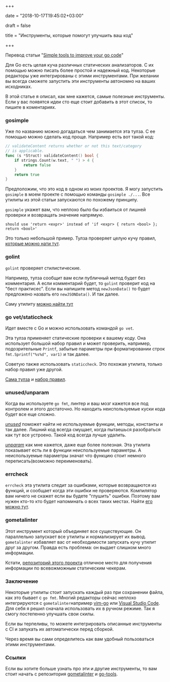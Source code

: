 +++

date = "2018-10-17T19:45:02+03:00"

draft = false

title = "Инструменты, которые помогут улучшить ваш код"

+++

Перевод статьи "[Simple tools to improve your go code](https://remy.io/blog/simple-tools-to-improve-your-go-code/)"

Для Go есть целая куча различных статических анализаторов. С их помощью можно писать более простой и надежный код. Некоторые редакторы уже интегрированы с этими инструментами. При желании вы всегда сможете запустить эти инструменты автономно на ваших исходниках.

<!--more-->

В этой статье я описал, как мне кажется, самые полезные инструменты. Если у вас появятся идеи сто еще стоит добавить в этот список, то пишите в коментариях.

### gosimple

Уже по названию можно догадаться чем занимается эта тулза. С ее помощью можно сделать код проще. Например есть вот такой код:

```go
// validateContent returns whether or not this text/category
// is applicable.
func (s *Struct) validateContent() bool {
    if strings.Count(w.text, " ") > 4 {
        return false
    }
    return true
}
```

Предположим, что это код в одном из моих проектов. Я могу запустить `gosimple` в моем проекте с помощью команды `gosimple ./...`. Все утилиты из этой статьи запускаются по похожему принципу.

`gosimple` укажет вам, что неплохо было бы избаиться от лишней проверки и возвращать значение напрямую.

```
should use 'return <expr>' instead of 'if <expr> { return <bool> }; return <bool>'
```

Это только небольшой пример. Тулза проверяет целую кучу правил, [которые можно нати тут](https://staticcheck.io/docs/gosimple).

### golint

`golint` проверяет стилистические.

Например, тулза сообщит вам если публичный метод будет без комментария. А если комментарий будет, то `golint` проверит код на "бест практисес". Если вы напишите метод `newJsonData()` то будет предложено назвать его `newJSONData()`. И так далее.

Саму утилиту [можно найти тут](https://github.com/golang/lint)

### go vet/staticcheck

Идет вместе с Go и можно использовать командой `go vet`.

Эта тулза применяет статические проверки к вашему коду. Она использует большой набор правил и может проверить, например, подозрительные `Printf`, забытые параметры при форматировании строк `fmt.Sprintf("%s%d", var1)` и так далее.

Советую также использовать `staticcheck`. Это похожая утилита, только набор правил уже другой.

[Сама тулза](https://staticcheck.io/) и [набор правил](https://staticcheck.io/docs/staticcheck).

### unused/unparam

Когда вы используете `go fmt`, линтер и ваш мозг кажется все под контролем и этого достаточно. Но находить неиспользуемые куски кода будет все еще сложно.

[*unused*](https://github.com/dominikh/go-tools/tree/master/cmd/unused) поможет найти не используемые функции, методы, константы и так далее. Лишний код всегда смущает, когда пытаешься разобраться как тут все устроено. Такой код всегда лучше удалить.

[*unparam*](https://github.com/mvdan/unparam) как мне кажется, даже еще более полезная. Эта утилита показывает есть ли в функции неиспользуемые параметры. А неиспользуемые параметры значат что функцию стоит немного переписать(возможно переименовать).

### errcheck

`errcheck` эта утилита следит за ошибками, которые возвращаются из функций, и сообщает когда эти ошибки не проверяются. Компилятор вам ничего не скажет если вы будете "глушить" ошибки. Поэтому вам нужен кто-то кто будет напоминать о всех таких местах. Найти [его можно тут](https://github.com/kisielk/errcheck).

### gometalinter

Этот инструмент который объединяет все существующие. Он параллельно запускает все утилиты и нормализирует их вывод. `gometalinter` избавляет вас от необходимости запускать кучу утилит друг за другом. Правда есть проблема: он выдает слишком много информации.

Кстати, [репозиторий этого проекта](https://github.com/alecthomas/gometalinter) отличное место для получения информации по всевожможным статическим чекерам.

### Заключение

Некоторые утилиты стоит запускать каждый раз при сохранении файла, как это бывает с `go fmt`. Многий редакторы сейчас неплохо интегрируются с `gometalinter`например [vim-go](https://github.com/fatih/vim-go) или [Visual Studio Code](https://code.visualstudio.com/). Для себя я решил сначала использовать их в ручном режиме. Так я смогу постепенно улучшать свои скилы.

Если вы терпеливы, то можете интегрировать описанные инструменты с CI и запукать их автоматически перед сборкой.

Через время вы сами определитесь как вам удобный пользоваться этими инструментами.

### Ссылки

Если вы хотите больше узнать про эти и другие инструменты, то вам стоит начать с репозитория [gometalinter](https://github.com/alecthomas/gometalinter) и [go-tools](https://github.com/dominikh/go-tools).


